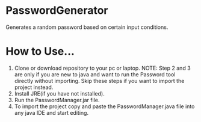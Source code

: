 # PasswordGenerator
Generates a random password based on certain input conditions.
# How to Use...
1. Clone or download repository to your pc or laptop.
NOTE: Step 2 and 3 are only if you are new to java and want to run the Password tool directly without importing. Skip these steps if you want to import the project instead.
2. Install JRE(if you have not installed).
3. Run the PasswordManager.jar file.
4. To import the project copy and paste the PasswordManager.java file into any java IDE and start editing.
